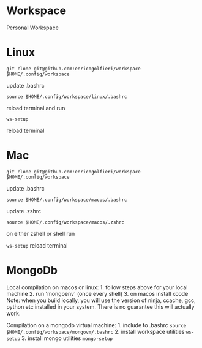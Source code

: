 # Workspace
Personal Workspace

# Linux 
`
git clone git@github.com:enricogolfieri/workspace $HOME/.config/workspace 
`

update .bashrc

`
source $HOME/.config/workspace/linux/.bashrc
`

reload terminal and run

`
ws-setup
`

reload terminal 

# Mac 
`
git clone git@github.com:enricogolfieri/workspace $HOME/.config/workspace 
`

update .bashrc

`
source $HOME/.config/workspace/macos/.bashrc
`

update .zshrc

`
source $HOME/.config/workspace/macos/.zshrc
`

on either zshell or shell run

`
ws-setup
`
reload terminal 

# MongoDb 
Local compilation on macos or linux:
    1. follow steps above for your local machine
    2. run 'mongoenv' (once every shell)
    3. on macos install xcode 
Note: when you build locally, you will use the version of ninja, ccache, gcc, python etc installed in your system. There is no guarantee this will actually work.

Compilation on a mongodb virtual machine:
    1. include to .bashrc `source $HOME/.config/workspace/mongovm/.bashrc`
    2. install workspace utilities `ws-setup`
    3. install mongo utilities `mongo-setup`


